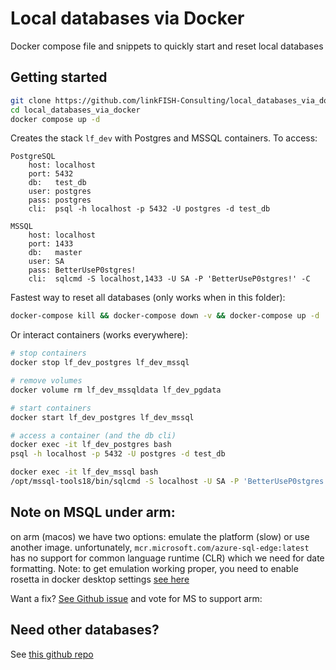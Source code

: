 # Local databases via Docker
Docker compose file and snippets to quickly start and reset local databases


## Getting started

```bash
git clone https://github.com/linkFISH-Consulting/local_databases_via_docker.git
cd local_databases_via_docker
docker compose up -d
```

Creates the stack `lf_dev` with Postgres and MSSQL containers.
To access:

```
PostgreSQL
    host: localhost
    port: 5432
    db:   test_db
    user: postgres
    pass: postgres
    cli:  psql -h localhost -p 5432 -U postgres -d test_db

MSSQL
    host: localhost
    port: 1433
    db:   master
    user: SA
    pass: BetterUseP0stgres!
    cli:  sqlcmd -S localhost,1433 -U SA -P 'BetterUseP0stgres!' -C
```


Fastest way to reset all databases (only works when in this folder):

```bash
docker-compose kill && docker-compose down -v && docker-compose up -d
```

Or interact containers (works everywhere):

```bash
# stop containers
docker stop lf_dev_postgres lf_dev_mssql

# remove volumes
docker volume rm lf_dev_mssqldata lf_dev_pgdata

# start containers
docker start lf_dev_postgres lf_dev_mssql

# access a container (and the db cli)
docker exec -it lf_dev_postgres bash
psql -h localhost -p 5432 -U postgres -d test_db

docker exec -it lf_dev_mssql bash
/opt/mssql-tools18/bin/sqlcmd -S localhost -U SA -P 'BetterUseP0stgres!' -C
```


## Note on MSQL under arm:
on arm (macos) we have two options: emulate the platform (slow) or use another image.
unfortunately, `mcr.microsoft.com/azure-sql-edge:latest` has no support for
common language runtime (CLR) which we need for date formatting.
Note: to get emulation working proper, you need to enable rosetta
in docker desktop settings [see here](https://stackoverflow.com/a/75975040/22346289)

Want a fix? [See Github issue](https://github.com/microsoft/mssql-docker/issues/802) and vote for MS to support arm:

## Need other databases?

See [this github repo](https://github.com/luisaveiro/localhost-databases)
